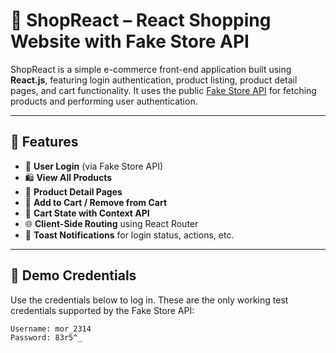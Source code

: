 # 🛒 ShopReact – React Shopping Website with Fake Store API

ShopReact is a simple e-commerce front-end application built using **React.js**, featuring login authentication, product listing, product detail pages, and cart functionality. It uses the public [Fake Store API](https://fakestoreapi.com/) for fetching products and performing user authentication.

---

## 🚀 Features

- 🔐 **User Login** (via Fake Store API)
- 🛍️ **View All Products**
- 🧾 **Product Detail Pages**
- 🛒 **Add to Cart / Remove from Cart**
- 💾 **Cart State with Context API**
- 🌐 **Client-Side Routing** using React Router
- 🔔 **Toast Notifications** for login status, actions, etc.

---

## 🧪 Demo Credentials

Use the credentials below to log in. These are the only working test credentials supported by the Fake Store API:

```bash
Username: mor_2314
Password: 83r5^_
